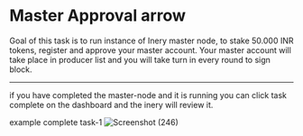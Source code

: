 # Master Approval arrow

Goal of this task is to run instance of Inery master node, to stake 50.000 INR tokens, register and approve your master account. Your master account will take place in producer list and you will take turn in every round to sign block.

---

if you have completed the master-node and it is running you can click task complete on the dashboard and the inery will review it.


example complete task-1
![Screenshot (246)](https://user-images.githubusercontent.com/94878333/193523231-ed583f23-6201-4aa6-8fec-867f0a1f91e0.png)
